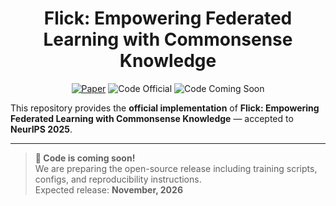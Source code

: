 <h1 align="center">Flick: Empowering Federated Learning with Commonsense Knowledge</h1>

<p align="center">
  <a href="https://neurips.cc/virtual/2025/poster/119680"><img src="https://img.shields.io/badge/Paper-NeurIPS%202025-blue" alt="Paper"></a>
  <img src="https://img.shields.io/badge/Code-Official-green.svg" alt="Code Official">
  <img src="https://img.shields.io/badge/Status-Code%20Coming%20Soon-orange.svg" alt="Code Coming Soon">
</p>

This repository provides the **official implementation** of **Flick: Empowering Federated Learning with Commonsense Knowledge** — accepted to **NeurIPS 2025**.

---

> **🚧 Code is coming soon!**  
> We are preparing the open-source release including training scripts, configs, and reproducibility instructions.  
> Expected release: **November, 2026**
